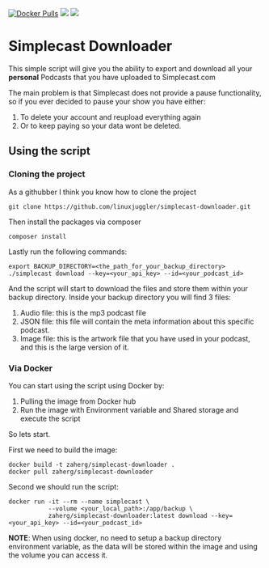 [![Docker Pulls](https://img.shields.io/docker/pulls/zaherg/simplecast-downloader.svg)](https://hub.docker.com/r/zaherg/simplecast-downloader/) [![](https://images.microbadger.com/badges/image/zaherg/simplecast-downloader.svg)](https://microbadger.com/images/zaherg/simplecast-downloader "Get your own image badge on microbadger.com") [![](https://images.microbadger.com/badges/version/zaherg/simplecast-downloader.svg)](https://microbadger.com/images/zaherg/simplecast-downloader "Get your own version badge on microbadger.com")



# Simplecast Downloader

This simple script will give you the ability to export and download all your __personal__ Podcasts that you have uploaded to Simplecast.com

The main problem is that Simplecast does not provide a pause functionality, so if you ever decided to pause your show you have either:
 
1. To delete your account and reupload everything again
2. Or to keep paying so your data wont be deleted.

## Using the script

### Cloning the project

As a githubber I think you know how to clone the project

```
git clone https://github.com/linuxjuggler/simplecast-downloader.git
```

Then install the packages via composer

```
composer install
```

Lastly run the following commands:

```
export BACKUP_DIRECTORY=<the_path_for_your_backup_directory>
./simplecast download --key=<your_api_key> --id=<your_podcast_id>
``` 

And the script will start to download the files and store them within your backup directory. Inside your backup directory you will find 3 files:

1. Audio file: this is the mp3 podcast file
2. JSON file: this file will contain the meta information about this specific podcast.
3. Image file: this is the artwork file that you have used in your podcast, and this is the large version of it.


### Via Docker

You can start using the script using Docker by:

1. Pulling the image from Docker hub
2. Run the image with Environment variable and Shared storage and execute the script

So lets start.

First we need to build the image:

```
docker build -t zaherg/simplecast-downloader .
docker pull zaherg/simplecast-downloader
```

Second we should run the script:

```
docker run -it --rm --name simplecast \
           --volume <your_local_path>:/app/backup \
           zaherg/simplecast-downloader:latest download --key=<your_api_key> --id=<your_podcast_id>
```

__NOTE__: When using docker, no need to setup a backup directory environment variable, as the data will be stored within the image and using the volume you can access it.
